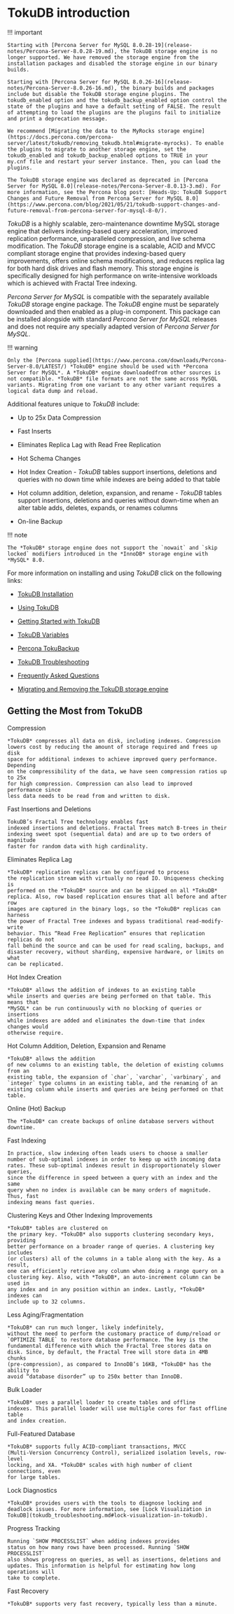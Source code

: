 # TokuDB introduction

!!! important

    Starting with [Percona Server for MySQL 8.0.28-19](release-notes/Percona-Server-8.0.28-19.md), the TokuDB storage engine is no longer supported. We have removed the storage engine from the installation packages and disabled the storage engine in our binary builds.

    Starting with [Percona Server for MySQL 8.0.26-16](release-notes/Percona-Server-8.0.26-16.md), the binary builds and packages include but disable the TokuDB storage engine plugins. The tokudb_enabled option and the tokudb_backup_enabled option control the state of the plugins and have a default setting of FALSE. The result of attempting to load the plugins are the plugins fail to initialize and print a deprecation message.

    We recommend [Migrating the data to the MyRocks storage engine](https://docs.percona.com/percona-server/latest/tokudb/removing_tokudb.html#migrate-myrocks). To enable the plugins to migrate to another storage engine, set the tokudb_enabled and tokudb_backup_enabled options to TRUE in your my.cnf file and restart your server instance. Then, you can load the plugins.

    The TokuDB storage engine was declared as deprecated in [Percona Server for MySQL 8.0](release-notes/Percona-Server-8.0.13-3.md). For more information, see the Percona blog post: [Heads-Up: TokuDB Support Changes and Future Removal from Percona Server for MySQL 8.0](https://www.percona.com/blog/2021/05/21/tokudb-support-changes-and-future-removal-from-percona-server-for-mysql-8-0/).

*TokuDB* is a highly scalable, zero-maintenance downtime MySQL storage engine
that delivers indexing-based query acceleration, improved replication
performance, unparalleled compression, and live schema modification. The
*TokuDB* storage engine is a scalable, ACID and MVCC compliant storage engine
that provides indexing-based query improvements, offers online schema
modifications, and reduces replica lag for both hard disk drives and flash
memory. This storage engine is specifically designed for high performance on
write-intensive workloads which is achieved with Fractal Tree indexing.

*Percona Server for MySQL* is compatible with the separately available *TokuDB* storage
engine package. The *TokuDB* engine must be separately downloaded and then
enabled as a plug-in component. This package can be installed alongside with
standard *Percona Server for MySQL* releases and does not require any specially adapted
version of *Percona Server for MySQL*.

!!! warning

    Only the [Percona supplied](https://www.percona.com/downloads/Percona-Server-8.0/LATEST/) *TokuDB* engine should be used with *Percona Server for MySQL*. A *TokuDB* engine downloadedfrom other sources is not compatible. *TokuDB* file formats are not the same across MySQL variants. Migrating from one variant to any other variant requires a logical data dump and reload.

Additional features unique to *TokuDB* include:

* Up to 25x Data Compression

* Fast Inserts

* Eliminates Replica Lag with Read Free Replication

* Hot Schema Changes

* Hot Index Creation - *TokuDB* tables support insertions, deletions and queries
with no down time while indexes are being added to that table

* Hot column addition, deletion, expansion, and rename - *TokuDB* tables support
insertions, deletions and queries without down-time when an alter table adds,
deletes, expands, or renames columns

* On-line Backup

!!! note

    The *TokuDB* storage engine does not support the `nowait` and `skip locked` modifiers introduced in the *InnoDB* storage engine with *MySQL* 8.0.

For more information on installing and using *TokuDB* click on the following
links:

* [TokuDB Installation](tokudb-intro.md)

* [Using TokuDB](using-tokudb.md)

* [Getting Started with TokuDB](tokudb-quickstart.md)

* [TokuDB Variables](tokudb-variables.md)

* [Percona TokuBackup](toku-backup.md)

* [TokuDB Troubleshooting](tokudb-troubleshooting.md)

* [Frequently Asked Questions](tokudb-faq.md)

* [Migrating and Removing the TokuDB storage engine](removing-tokudb.md)


## Getting the Most from TokuDB

Compression

    *TokuDB* compresses all data on disk, including indexes. Compression
    lowers cost by reducing the amount of storage required and frees up disk
    space for additional indexes to achieve improved query performance. Depending
    on the compressibility of the data, we have seen compression ratios up to 25x
    for high compression. Compression can also lead to improved performance since
    less data needs to be read from and written to disk.

Fast Insertions and Deletions

    TokuDB’s Fractal Tree technology enables fast
    indexed insertions and deletions. Fractal Trees match B-trees in their
    indexing sweet spot (sequential data) and are up to two orders of magnitude
    faster for random data with high cardinality.

Eliminates Replica Lag

    *TokuDB* replication replicas can be configured to process
    the replication stream with virtually no read IO. Uniqueness checking is
    performed on the *TokuDB* source and can be skipped on all *TokuDB*
    replica. Also, row based replication ensures that all before and after row
    images are captured in the binary logs, so the *TokuDB* replicas can harness
    the power of Fractal Tree indexes and bypass traditional read-modify-write
    behavior. This “Read Free Replication” ensures that replication replicas do not
    fall behind the source and can be used for read scaling, backups, and
    disaster recovery, without sharding, expensive hardware, or limits on what
    can be replicated.

Hot Index Creation

    *TokuDB* allows the addition of indexes to an existing table
    while inserts and queries are being performed on that table. This means that
    *MySQL* can be run continuously with no blocking of queries or insertions
    while indexes are added and eliminates the down-time that index changes would
    otherwise require.

Hot Column Addition, Deletion, Expansion and Rename

    *TokuDB* allows the addition
    of new columns to an existing table, the deletion of existing columns from an
    existing table, the expansion of `char`, `varchar`, `varbinary`, and
    `integer` type columns in an existing table, and the renaming of an
    existing column while inserts and queries are being performed on that table.

Online (Hot) Backup

    The *TokuDB* can create backups of online database servers without downtime.

Fast Indexing

    In practice, slow indexing often leads users to choose a smaller
    number of sub-optimal indexes in order to keep up with incoming data
    rates. These sub-optimal indexes result in disproportionately slower queries,
    since the difference in speed between a query with an index and the same
    query when no index is available can be many orders of magnitude. Thus, fast
    indexing means fast queries.

Clustering Keys and Other Indexing Improvements

    *TokuDB* tables are clustered on
    the primary key. *TokuDB* also supports clustering secondary keys, providing
    better performance on a broader range of queries. A clustering key includes
    (or clusters) all of the columns in a table along with the key. As a result,
    one can efficiently retrieve any column when doing a range query on a
    clustering key. Also, with *TokuDB*, an auto-increment column can be used in
    any index and in any position within an index. Lastly, *TokuDB* indexes can
    include up to 32 columns.

Less Aging/Fragmentation

    *TokuDB* can run much longer, likely indefinitely,
    without the need to perform the customary practice of dump/reload or
    `OPTIMIZE TABLE` to restore database performance. The key is the
    fundamental difference with which the Fractal Tree stores data on
    disk. Since, by default, the Fractal Tree will store data in 4MB chunks
    (pre-compression), as compared to InnoDB’s 16KB, *TokuDB* has the ability to
    avoid “database disorder” up to 250x better than InnoDB.

Bulk Loader

    *TokuDB* uses a parallel loader to create tables and offline
    indexes. This parallel loader will use multiple cores for fast offline table
    and index creation.

Full-Featured Database

    *TokuDB* supports fully ACID-compliant transactions, MVCC
    (Multi-Version Concurrency Control), serialized isolation levels, row-level
    locking, and XA. *TokuDB* scales with high number of client connections, even
    for large tables.

Lock Diagnostics

    *TokuDB* provides users with the tools to diagnose locking and
    deadlock issues. For more information, see [Lock Visualization in TokuDB](tokudb_troubleshooting.md#lock-visualization-in-tokudb).

Progress Tracking

    Running `SHOW PROCESSLIST` when adding indexes provides
    status on how many rows have been processed. Running `SHOW PROCESSLIST`
    also shows progress on queries, as well as insertions, deletions and
    updates. This information is helpful for estimating how long operations will
    take to complete.

Fast Recovery

    *TokuDB* supports very fast recovery, typically less than a minute.
